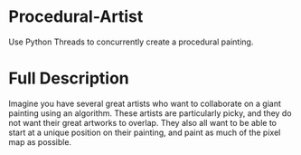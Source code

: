 # Procedural-Artist
Use Python Threads to concurrently create a procedural painting. 

# Full Description

Imagine you have several great artists who want to collaborate on a giant painting using an algorithm. 
These artists are particularly picky, and they do not want their great artworks to overlap. 
They also all want to be able to start at a unique position on their painting, and paint as much of the pixel map as possible.

